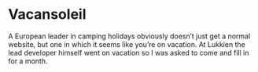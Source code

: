 <!--
  id: 2212
  slug: vacansoleil
  type: fortpolio
  excerpt: <p>Front-end Flash ActionScript 3 development for a zoomable parallax vacation website.</p>
  categories: front end, framework
  tags: CSS, JavaScript, ActionScript, Flash
  clients: Lukkien
  collaboration: 
  prizes: 
  thumbnail: vacansoleil2.jpg
  image: vacansoleil2.jpg
  images: vacansoleil3.jpg, vacansoleil4.jpg, vacansoleil5.jpg, vacansoleil6.jpg, vacansoleil7.jpg, vacansoleil0.jpg, vacansoleil1.jpg, vacansoleil2.jpg
  inCv: false
  inPortfolio: true
  dateFrom: 2009-07-01
  dateTo: 2009-10-01
-->

# Vacansoleil

<p>A European leader in camping holidays obviously doesn&#8217;t just get a normal website, but one in which it seems like you&#8217;re on vacation. At Lukkien the lead developer himself went on vacation so I was asked to come and fill in for a month.</p>